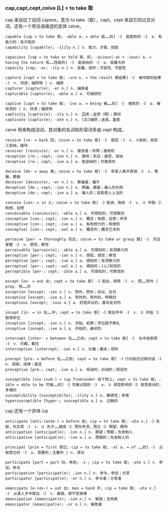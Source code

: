 ### cap,capt,cept,ceive [L] = to take 取

cap 来自拉丁动词 capere，意为 to take（取），capt，cept 来自它的过去分词。还有一个带法语痕迹的变体 ceive。

    capable [cap = to take 取; -able a. = able 能……的] -》 能取到的 -》 a. 有能力的；有才能的
    capability [capab(le); -ility n.] n. 能力，才能，技能

    capacious [cap = to take or hold 取，抓; -acious(-ac + -ious) a. = having the nature 有……性能的] -》 能容纳的 -》 a. 容量大的
    capacity [cap; -ac; -ity n.] n. 容量，容积；可容性，可能性

    capture [capt = to take 取; -ure n. = the result 表结果] -》 被夺取的结果 -》 n. 俘虏，捕获物 | v. 捕获
    capturer [captur(e); -er n.] n. 捕获者
    capturable [captur(e); -able a.] a. 可捕获的

    captive [capt = to take 取; -ive a. = being 被……的] -》 被抓的 -》 a. 被俘虏的 | n. 俘虏；捕获物
    captivity [captiv(e); -ity n.] n. 囚虏；监禁（期）；羁绊
    captivate [captiv(e); -ate v.] v. [古]捕获；迷惑，蛊惑

ceive 用来构成动词，其对象的名词和形容词多由 cept 构成。

    receive [re- = back 回; ceive = to take 取] -》 取回 -》 v. ①收到，收受 ②容纳，接待
    receiver [receiv(e); -er n.] n. 接受者；听筒；接收机
    reception [re-; cept; -ion n.] n. 接待；欢迎；接受，容纳
    receptive [re-; cept; -ive a.] a. 能容纳的；可接受的

    deceive [de- = away 离; ceive = to take 取] -》 带某人离开真相 -》 v. 欺骗，蒙蔽
    deceiver [deceiv(e); -er n.] n. 欺骗者，骗子
    deception [de-; cept; -ion n.] n. 欺骗，蒙蔽；骗人的东西
    deceptive [de-; cept; -ive a.] a. 骗人的；容易使人上当的

    conceie [con- = in 入; ceive = to take 取] -》取进，吸收 -》 v. ① 怀胎 ② 构想，设想
    conceivable [conceiv(e); -able a.] a. 可想到的，可想象的
    conception [con-; cept; -ion n.] n. 概念；构想，设想；怀孕
    conceptive [con-; cept; -ive a.] a. 有构想力的；构想的
    conceptual [con-; cept; -ual a.] a. 概念的；概念艺术的

    perceive [per- = thoroughly 完全; ceive = to take or grasp 握] -》 完全掌握 -》 v. 感觉，察觉
    perceivable [perceiv(e); -able a.] a. 可感知的；有洞察力的
    perception [per-; cept; -ion n.] n. 感知，感觉；察觉
    perceptive [per-; cept; -ive a.] a. 感知的；有洞察力的
    perceptual [per-; cept; -ual a.] a. 感知的；[心]知觉的
    perceptible [per-; cept; -ible a.] a. 可感知的；可察觉的

    except [ex- = out 出; cept = to take 取] -》取出，排除 -》 v. 把……除外 | prep. 除……外
    exception [except; -ion n.] n. 除外，例外；异议，反对
    exceptive [except; -ive a.] a. 例外的，除外的，特殊的
    exceptious [except; -ious a.] a. 好提异议的，喜欢反对的

    incept [in- = in 在……中; cept = to take 取] -》取在手中 -》 v. ① 开始 ② 取得学位
    inception [incept; -ion n.] n. 开始，初期；学位授予典礼
    inceptive [incept; -ive a.] a. 开始的，最初的

    intercept [inter- = between 在……之间; cept = to take 取] -》 在中途取得 -》 v. 拦截，截住
    interception [intercept; -ion n.] n. 拦截；截击；窃听

    precept [pre- = before 在……之前; cept = to take 取] -》行动前应记取的话 -》 n. 规矩，戒律；箴言
    preceptive [pre-; cept; -ive a.] a. 规诫的，训诫的；规定的

    susceptible [sus-(sub-) = (up from)under 自下而上; cept = to take 取; -ible = able to be 可被……的] -》可被占取的 -》 a. ① 易受影响的 ② 易受感动的，多情的
    susceptibility [susceptib(le); -ility n.] n. 敏感性；多情
    hypersusceptible [hyper-; susceptible a.] a. 过敏的

cap 还有一个异体 cip

    anticipate [anti-(ante-) = before 前; cip = to take 取; -ate v.] -》先取，先实现 -》 v. ① 先于……做成 ② 预先考虑，预见 ③ 期望，期待
    anticipation [anticipat(e); -ion n.] n. 期望；预期；先发制人
    anticipative [anticipat(e); -ive a.] a. 预期的；先发制人的

    principal [prin = first 首位; cip = to take 取; -al a. = of ……的] -》 占取首位的 -》 a. 首要的；主要的 | n. 首长

    participate [part = part 份，角色; -i-; cip = to take 取; -ate v.] v. 参加，参与
    participation [participat(e); -ion n.] n. 参与，参加；分享
    participator [participat(e); -or n.] n. 参与者；分享者

    emancipate [e-(ex-) = out 出; man = hand 手; cip = take 取; -ate v.] -》 从某人手中取出 -》 v. 解放，使不受束缚
    emancipation [emancipat(e); -ion n.] n. 解放；无拘束
    emancipator [emancipat(e); -or n.] n. 解放者